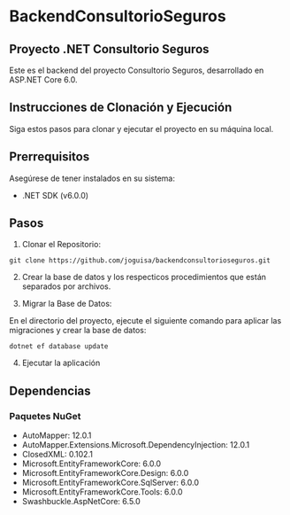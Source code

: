 # BackendConsultorioSeguros

## Proyecto .NET Consultorio Seguros
Este es el backend del proyecto Consultorio Seguros, desarrollado en ASP.NET Core 6.0.

## Instrucciones de Clonación y Ejecución
Siga estos pasos para clonar y ejecutar el proyecto en su máquina local.

## Prerrequisitos
Asegúrese de tener instalados en su sistema:

- .NET SDK (v6.0.0)

## Pasos
1. Clonar el Repositorio:
```
git clone https://github.com/joguisa/backendconsultorioseguros.git
```

2. Crear la base de datos y los respecticos procedimientos que están separados por archivos.
  
3. Migrar la Base de Datos:

En el directorio del proyecto, ejecute el siguiente comando para aplicar las migraciones y crear la base de datos:
```
dotnet ef database update
```
4. Ejecutar la aplicación

## Dependencias
### Paquetes NuGet
- AutoMapper: 12.0.1
- AutoMapper.Extensions.Microsoft.DependencyInjection: 12.0.1
- ClosedXML: 0.102.1
- Microsoft.EntityFrameworkCore: 6.0.0
- Microsoft.EntityFrameworkCore.Design: 6.0.0
- Microsoft.EntityFrameworkCore.SqlServer: 6.0.0
- Microsoft.EntityFrameworkCore.Tools: 6.0.0
- Swashbuckle.AspNetCore: 6.5.0

